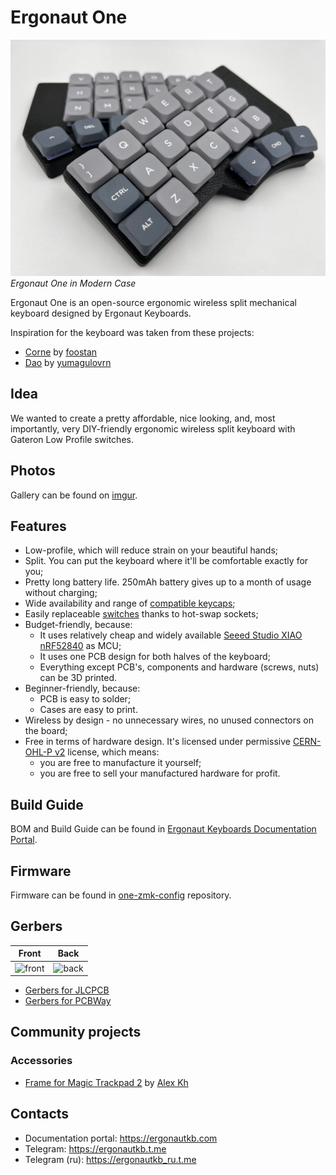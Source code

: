 # Ergonaut One

![Ergonaut One Header Image](img/header.jpg)
*Ergonaut One in Modern Case*

Ergonaut One is an open-source ergonomic wireless split mechanical keyboard designed by Ergonaut Keyboards.

Inspiration for the keyboard was taken from these projects:

* [Corne](https://github.com/foostan/crkbd) by [foostan](https://github.com/foostan)
* [Dao](https://github.com/yumagulovrn/dao-choc-ble) by [yumagulovrn](https://github.com/yumagulovrn)

## Idea

We wanted to create a pretty affordable, nice looking, and, most importantly, very DIY-friendly ergonomic wireless split keyboard with Gateron Low Profile switches.

## Photos

Gallery can be found on [imgur](https://imgur.com/a/sOBBtmQ).

## Features

* Low-profile, which will reduce strain on your beautiful hands;
* Split. You can put the keyboard where it'll be comfortable exactly for you;
* Pretty long battery life. 250mAh battery gives up to a month of usage without charging;
* Wide availability and range of [compatible keycaps](https://ergonautkb.com/docs/switches/gateron-low-profile#keycaps-compatibility);
* Easily replaceable [switches](https://ergonautkb.com/docs/switches/gateron-low-profile#ks-33-v2) thanks to hot-swap sockets;
* Budget-friendly, because:
  * It uses relatively cheap and widely available [Seeed Studio XIAO nRF52840](https://wiki.seeedstudio.com/XIAO_BLE/) as MCU;
  * It uses one PCB design for both halves of the keyboard;
  * Everything except PCB's, components and hardware (screws, nuts) can be 3D printed.
* Beginner-friendly, because:
  * PCB is easy to solder;
  * Cases are easy to print.
* Wireless by design - no unnecessary wires, no unused connectors on the board;
* Free in terms of hardware design. It's licensed under permissive [CERN-OHL-P v2](https://ohwr.org/cern_ohl_p_v2.pdf) license, which means:
  * you are free to manufacture it yourself;
  * you are free to sell your manufactured hardware for profit.

## Build Guide

BOM and Build Guide can be found in [Ergonaut Keyboards Documentation Portal](https://ergonautkb.com/docs/keyboards/ergonaut-one/intro).

## Firmware

Firmware can be found in [one-zmk-config](https://github.com/ergonautkb/one-zmk-config) repository.

## Gerbers

| Front                                            | Back                                                 |
| ------------------------------------------------ | ---------------------------------------------------- |
| ![front](../../releases/latest/download/pcb.png) | ![back](../../releases/latest/download/pcb_back.png) |

* [Gerbers for JLCPCB](../../releases/latest/download/pcb-JLCPCB_gerbers.zip)
* [Gerbers for PCBWay](../../releases/latest/download/pcb-PCBWay_gerbers.zip)

## Community projects

### Accessories

* [Frame for Magic Trackpad 2](https://www.thingiverse.com/thing:6435882) by [Alex Kh](https://www.thingiverse.com/alehano777/designs)

## Contacts

* Documentation portal: https://ergonautkb.com
* Telegram: https://ergonautkb.t.me
* Telegram (ru): https://ergonautkb_ru.t.me
